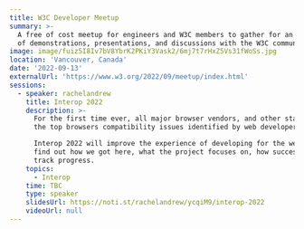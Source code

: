 ```yaml
---
title: W3C Developer Meetup
summary: >-
  A free of cost meetup for engineers and W3C members to gather for an evening
  of demonstrations, presentations, and discussions with the W3C community.
image: image/fuiz5I8Iv7bV8YbrK2PKiY3Vask2/6mj7t7rHxZ5Vs31fWoSs.jpg
location: 'Vancouver, Canada'
date: '2022-09-13'
externalUrl: 'https://www.w3.org/2022/09/meetup/index.html'
sessions:
  - speaker: rachelandrew
    title: Interop 2022
    description: >-
      For the first time ever, all major browser vendors, and other stakeholders, have come together to solve
      the top browsers compatibility issues identified by web developers.

      Interop 2022 will improve the experience of developing for the web in 15 key areas. In this talk, you'll
      find out how we got here, what the project focuses on, how success will be measured, and how you can
      track progress.
    topics:
      - Interop
    time: TBC
    type: speaker
    slidesUrl: https://noti.st/rachelandrew/ycqiM9/interop-2022
    videoUrl: null
---
```

